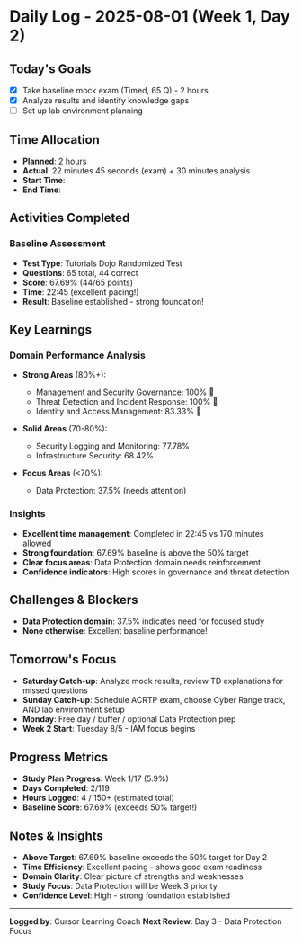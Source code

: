 # Daily Log - 2025-08-01 (Week 1, Day 2)

## Today's Goals
- [x] Take baseline mock exam (Timed, 65 Q) - 2 hours
- [x] Analyze results and identify knowledge gaps
- [ ] Set up lab environment planning

## Time Allocation
- **Planned**: 2 hours
- **Actual**: 22 minutes 45 seconds (exam) + 30 minutes analysis
- **Start Time**: 
- **End Time**: 

## Activities Completed

### Baseline Assessment
- **Test Type**: Tutorials Dojo Randomized Test
- **Questions**: 65 total, 44 correct
- **Score**: 67.69% (44/65 points)
- **Time**: 22:45 (excellent pacing!)
- **Result**: Baseline established - strong foundation!

## Key Learnings

### Domain Performance Analysis
- **Strong Areas** (80%+):
  - Management and Security Governance: 100% 🎯
  - Threat Detection and Incident Response: 100% 🎯
  - Identity and Access Management: 83.33% 🎯

- **Solid Areas** (70-80%):
  - Security Logging and Monitoring: 77.78%
  - Infrastructure Security: 68.42%

- **Focus Areas** (<70%):
  - Data Protection: 37.5% (needs attention)

### Insights
- **Excellent time management**: Completed in 22:45 vs 170 minutes allowed
- **Strong foundation**: 67.69% baseline is above the 50% target
- **Clear focus areas**: Data Protection domain needs reinforcement
- **Confidence indicators**: High scores in governance and threat detection

## Challenges & Blockers
- **Data Protection domain**: 37.5% indicates need for focused study
- **None otherwise**: Excellent baseline performance!

## Tomorrow's Focus
- **Saturday Catch-up**: Analyze mock results, review TD explanations for missed questions
- **Sunday Catch-up**: Schedule ACRTP exam, choose Cyber Range track, AND lab environment setup
- **Monday**: Free day / buffer / optional Data Protection prep
- **Week 2 Start**: Tuesday 8/5 - IAM focus begins

## Progress Metrics
- **Study Plan Progress**: Week 1/17 (5.9%)
- **Days Completed**: 2/119
- **Hours Logged**: 4 / 150+ (estimated total)
- **Baseline Score**: 67.69% (exceeds 50% target!)

## Notes & Insights
- **Above Target**: 67.69% baseline exceeds the 50% target for Day 2
- **Time Efficiency**: Excellent pacing - shows good exam readiness
- **Domain Clarity**: Clear picture of strengths and weaknesses
- **Study Focus**: Data Protection will be Week 3 priority
- **Confidence Level**: High - strong foundation established

---
**Logged by**: Cursor Learning Coach
**Next Review**: Day 3 - Data Protection Focus 